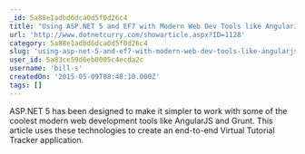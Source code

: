 ```yaml
---
_id: 5a88e1adbd6dca0d5f0d26c4
title: "Using ASP.NET 5 and EF7 with Modern Web Dev Tools like AngularJS and Grunt"
url: 'http://www.dotnetcurry.com/showarticle.aspx?ID=1128'
category: 5a88e1adbd6dca0d5f0d26c4
slug: 'using-asp-net-5-and-ef7-with-modern-web-dev-tools-like-angularjs-and-grunt'
user_id: 5a83ce59d6eb0005c4ecda2c
username: 'bill-s'
createdOn: '2015-05-09T08:48:10.000Z'
tags: []
---
```


ASP.NET 5 has been designed to make it simpler to work with some of the coolest modern web development tools like AngularJS and Grunt. This article uses these technologies to create an end-to-end Virtual Tutorial Tracker application.
